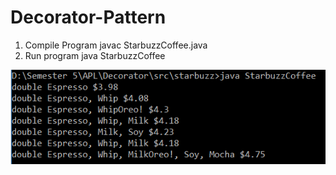 # Decorator-Pattern

1. Compile Program javac StarbuzzCoffee.java
2. Run program java StarbuzzCoffee

![image](./Decorator/Capture.PNG)
